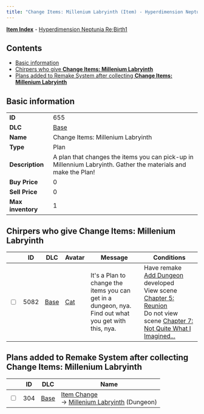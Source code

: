 ```yaml
---
title: "Change Items: Millenium Labryinth (Item) - Hyperdimension Neptunia Re;Birth1"
---
```


[**Item Index**](/neptunia/rb1/item/index.html) - [Hyperdimension Neptunia Re;Birth1](/neptunia/rb1)

## Contents

- [Basic information](#basic-information)
- [Chirpers who give **Change Items: Millenium Labryinth**](#chirpers-who-give-change-items-millenium-labryinth)
- [Plans added to Remake System after collecting **Change Items: Millenium Labryinth**](#plans-added-to-remake-system-after-collecting-change-items-millenium-labryinth)

## Basic information

|   |   |
| -- | -- |
| **ID** | 655 |
| **DLC** | [Base](/neptunia/rb1/dlc/1-base.html) |
| **Name** | Change Items: Millenium Labryinth |
| **Type** | Plan |
| **Description** | A plan that changes the items you can pick-up in Millennium Labryinth. Gather the materials and make the Plan! |
| **Buy Price** | 0 |
| **Sell Price** | 0 |
| **Max inventory** | 1 |


## Chirpers who give **Change Items: Millenium Labryinth**

|    | ID | DLC | Avatar | Message | Conditions |
| -- | -- | --- | ------ | ------- | ---------- |
| <input type="checkbox" id="rb1-chirper-event-1-5082" class="trackbox" /> | 5082 | [Base](/neptunia/rb1/dlc/1-base.html) | [Cat](/neptunia/rb1/undefined/1-226-cat.html) | It's a Plan to change the items you can get in a dungeon, nya.<br />Find out what you get with this, nya. | Have remake [Add Dungeon](/neptunia/rb1/remake/1-218-add-dungeon.html) developed<br />View scene [Chapter 5: Reunion](/neptunia/rb1/scene/1-503-chapter-5-reunion.html)<br />Do not view scene [Chapter 7: Not Quite What I Imagined...](/neptunia/rb1/scene/1-701-chapter-7-not-quite-what-i-imagined.html) |


## Plans added to Remake System after collecting **Change Items: Millenium Labryinth**

|    | ID | DLC | Name |
| -- | -- | --- | ---- |
| <input type="checkbox" id="rb1-remake-1-304" class="trackbox" /> | 304 | [Base](/neptunia/rb1/dlc/1-base.html) | [Item Change](/neptunia/rb1/remake/1-304-item-change.html)<br /> → [Millenium Labryinth](/neptunia/rb1/dungeon/1-113-millenium-labryinth.html) (Dungeon) |
